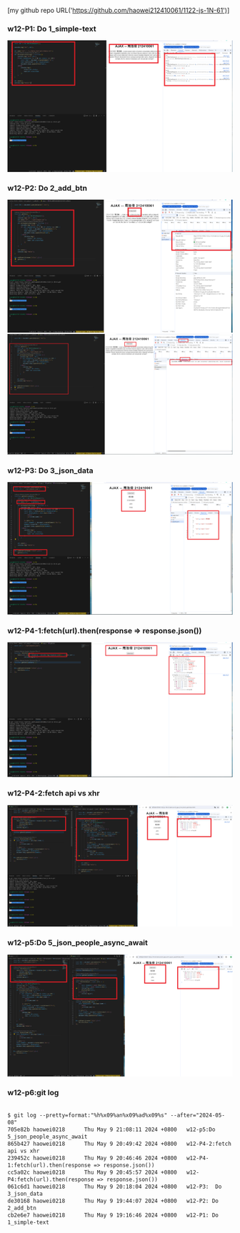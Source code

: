 [my github repo URL('https://github.com/haowei212410061/1122-js-1N-61')]

### w12-P1: Do 1_simple-text

![](w12-p1.png)

### w12-P2: Do 2_add_btn


![](w12-p2-1.png)
![](w12-p2-2.png)

### w12-P3:  Do 3_json_data

![](w12-p3.png)

### w12-P4-1:fetch(url).then(response => response.json())

![](w12-p4-1.png)

### w12-P4-2:fetch api vs xhr
![](w12-p4-2.png)

### w12-p5:Do 5_json_people_async_await
![](w12-p5.png)

### w12-p6:git log

```

$ git log --pretty=format:"%h%x09%an%x09%ad%x09%s" --after="2024-05-08"
705e82b haowei0218      Thu May 9 21:08:11 2024 +0800   w12-p5:Do 5_json_people_async_await
865b427 haowei0218      Thu May 9 20:49:42 2024 +0800   w12-P4-2:fetch api vs xhr
239452c haowei0218      Thu May 9 20:46:46 2024 +0800   w12-P4-1:fetch(url).then(response => response.json())
cc5a02c haowei0218      Thu May 9 20:45:57 2024 +0800   w12-P4:fetch(url).then(response => response.json())
061c6d1 haowei0218      Thu May 9 20:18:04 2024 +0800   w12-P3:  Do 3_json_data
de30168 haowei0218      Thu May 9 19:44:07 2024 +0800   w12-P2: Do 2_add_btn
cb2e6e7 haowei0218      Thu May 9 19:16:46 2024 +0800   w12-P1: Do 1_simple-text

```
